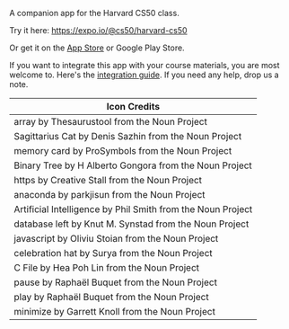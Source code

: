 
A companion app for the Harvard CS50 class.

Try it here: https://expo.io/@cs50/harvard-cs50

Or get it on the [App Store](https://itunes.apple.com/us/app/harvard-cs50/id1277395242) or Google Play Store.

If you want to integrate this app with your course materials, you are most welcome to. Here's the [integration guide](integration-guide.md). If you need any help, drop us a note.

| Icon Credits |
|-------------------------------------------------------------|
| array by Thesaurustool from the Noun Project                |
| Sagittarius Cat by Denis Sazhin from the Noun Project       |
| memory card by ProSymbols from the Noun Project             |
| Binary Tree by H Alberto Gongora from the Noun Project      |
| https by Creative Stall from the Noun Project               |
| anaconda by parkjisun from the Noun Project                 |
| Artificial Intelligence by Phil Smith from the Noun Project |
| database left by Knut M. Synstad from the Noun Project      |
| javascript by Oliviu Stoian from the Noun Project           |
| celebration hat by Surya from the Noun Project              |
| C File by Hea Poh Lin from the Noun Project                 |
| pause by Raphaël Buquet from the Noun Project               |
| play by Raphaël Buquet from the Noun Project                |
| minimize by Garrett Knoll from the Noun Project             |
